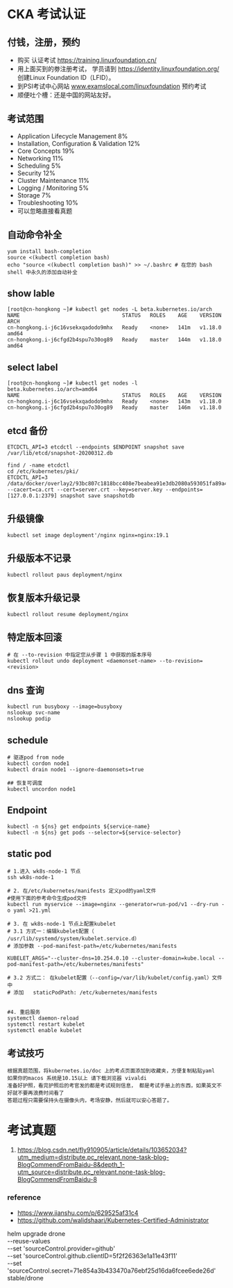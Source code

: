# CKA 考试认证



## 付钱，注册，预约

- 购买 认证考试 https://training.linuxfoundation.cn/
- 用上面买到的劵注册考试， 学员请到 https://identity.linuxfoundation.org/ 创建Linux Foundation ID（LFID）。
- 到PSI考试中心网站 www.examslocal.com/linuxfoundation 预约考试
- 顺便吐个槽：还是中国的网站友好。



## 考试范围

- Application Lifecycle Management 8%
- Installation, Configuration & Validation 12%
- Core Concepts 19%
- Networking 11%
- Scheduling 5%
- Security 12%
- Cluster Maintenance 11%
- Logging / Monitoring 5%
- Storage 7%
- Troubleshooting 10%
- 可以忽略直接看真题




## 自动命令补全
```
yum install bash-completion 
source <(kubectl completion bash)
echo "source <(kubectl completion bash)" >> ~/.bashrc # 在您的 bash shell 中永久的添加自动补全
```



## show lable

```
[root@cn-hongkong ~]# kubectl get nodes -L beta.kubernetes.io/arch
NAME                                 STATUS   ROLES    AGE    VERSION   ARCH
cn-hongkong.i-j6c16vsekxqadodo9mhx   Ready    <none>   141m   v1.18.0   amd64
cn-hongkong.i-j6cfgd2b4spu7o30og89   Ready    master   144m   v1.18.0   amd64
```



## select label

```
[root@cn-hongkong ~]# kubectl get nodes -l beta.kubernetes.io/arch=amd64
NAME                                 STATUS   ROLES    AGE    VERSION
cn-hongkong.i-j6c16vsekxqadodo9mhx   Ready    <none>   143m   v1.18.0
cn-hongkong.i-j6cfgd2b4spu7o30og89   Ready    master   146m   v1.18.0
```



## etcd 备份

```
ETCDCTL_API=3 etcdctl --endpoints $ENDPOINT snapshot save /var/lib/etcd/snapshot-20200312.db

find / -name etcdctl
cd /etc/kubernetes/pki/
ETCDCTL_API=3 /data/docker/overlay2/93bc807c1818bcc408e7beabea91e3db2080a593051fa89a43ff5b3256d99fad/merged/usr/local/bin/etcdctl --cacert=ca.crt --cert=server.crt --key=server.key --endpoints=[127.0.0.1:2379] snapshot save snapshotdb
```



## 升级镜像

```
kubectl set image deployment'/nginx nginx=nginx:19.1
```



## 升级版本不记录

```
kubectl rollout paus deployment/nginx
```



## 恢复版本升级记录

```
kubectl rollout resume deployment/nginx
```



## 特定版本回滚

```
# 在 --to-revision 中指定您从步骤 1 中获取的版本序号
kubectl rollout undo deployment <daemonset-name> --to-revision=<revision>
```



## dns 查询

```
kubectl run busyboxy --image=busyboxy
nslookup svc-name
nslookup podip
```



## schedule

```
# 驱逐pod from node
kubectl cordon node1
kubectl drain node1 --ignore-daemonsets=true

## 恢复可调度
kubectl uncordon node1
```



## Endpoint

```
kubectl -n ${ns} get endpoints ${service-name}
kubectl -n ${ns} get pods --selector=${service-selector}
```



## static pod

```
# 1.进入 wk8s-node-1 节点
ssh wk8s-node-1
 
# 2. 在/etc/kubernetes/manifests 定义pod的yaml文件
#使用下面的参考命令生成pod文件
kubectl run myservice --image=nginx --generator=run-pod/v1 --dry-run -o yaml >21.yml
 
# 3. 在 wk8s-node-1 节点上配置kubelet 
# 3.1 方式一：编辑kubelet配置（ /usr/lib/systemd/system/kubelet.service.d）
# 添加参数 --pod-manifest-path=/etc/kubernetes/manifests 
 
KUBELET_ARGS="--cluster-dns=10.254.0.10 --cluster-domain=kube.local --pod-manifest-path=/etc/kubernetes/manifests"
 
# 3.2 方式二： 在kubelet配置（--config=/var/lib/kubelet/config.yaml）文件中
# 添加   staticPodPath: /etc/kubernetes/manifests
 
 
#4. 重启服务
systemctl daemon-reload
systemctl restart kubelet
systemctl enable kubelet

```



## 考试技巧

```
根据真题范围，将kubernetes.io/doc 上的考点页面添加到收藏夹，方便复制粘贴yaml
如果你的macos 系统是10.15以上 请下载浏览器 vivaldi
准备好护照，看完护照后的考官发的都是考试规则信息， 都是考试手册上的东西，如果英文不好就不要再浪费时间看了
答题过程只需要保持头在摄像头内，考场安静，然后就可以安心答题了。
```



# 考试真题

1. https://blog.csdn.net/fly910905/article/details/103652034?utm_medium=distribute.pc_relevant.none-task-blog-BlogCommendFromBaidu-8&depth_1-utm_source=distribute.pc_relevant.none-task-blog-BlogCommendFromBaidu-8

### reference
- https://www.jianshu.com/p/629525af31c4
- https://github.com/walidshaari/Kubernetes-Certified-Administrator





helm upgrade drone \
      --reuse-values \
      --set 'sourceControl.provider=github' \
      --set 'sourceControl.github.clientID=5f2f26363e1a11e43f11' \
      --set 'sourceControl.secret=71e854a3b433470a76ebf25d16da6fcee6ede26d' \
      stable/drone
